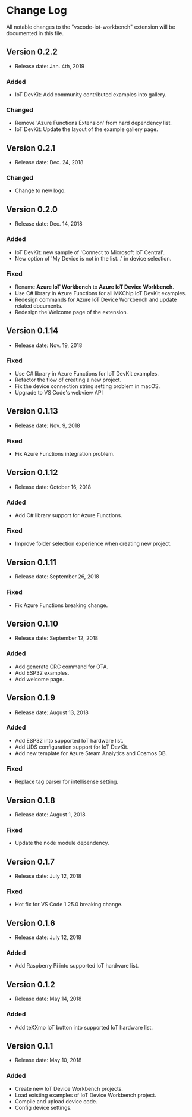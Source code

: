 # Change Log
All notable changes to the "vscode-iot-workbench" extension will be documented in this file.

## Version 0.2.2
- Release date: Jan. 4th, 2019

### Added
- IoT DevKit: Add community contributed examples into gallery.

### Changed
- Remove 'Azure Functions Extension' from hard dependency list.
- IoT DevKit: Update the layout of the example gallery page.

## Version 0.2.1
- Release date: Dec. 24, 2018

### Changed
- Change to new logo.

## Version 0.2.0
- Release date: Dec. 14, 2018

### Added
- IoT DevKit: new sample of 'Connect to Microsoft IoT Central'.
- New option of 'My Device is not in the list...' in device selection.

### Fixed
- Rename **Azure IoT Workbench** to **Azure IoT Device Workbench**.
- Use C# library in Azure Functions for all MXChip IoT DevKit examples.
- Redesign commands for Azure IoT Device Workbench and update related documents.
- Redesign the Welcome page of the extension.


## Version 0.1.14
- Release date: Nov. 19, 2018

### Fixed
- Use C# library in Azure Functions for IoT DevKit examples.
- Refactor the flow of creating a new project.
- Fix the device connection string setting problem in macOS.
- Upgrade to VS Code's webview API

## Version 0.1.13
- Release date: Nov. 9, 2018

### Fixed
- Fix Azure Functions integration problem.

## Version 0.1.12
- Release date: October 16, 2018

### Added
- Add C# library support for Azure Functions.

### Fixed
- Improve folder selection experience when creating new project.

## Version 0.1.11
- Release date: September 26, 2018

### Fixed
- Fix Azure Functions breaking change.

## Version 0.1.10
- Release date: September 12, 2018

### Added
- Add generate CRC command for OTA.
- Add ESP32 examples.
- Add welcome page.

## Version 0.1.9
- Release date: August 13, 2018

### Added
- Add ESP32 into supported IoT hardware list.
- Add UDS configuration support for IoT DevKit.
- Add new template for Azure Steam Analytics and Cosmos DB.

### Fixed
- Replace tag parser for intellisense setting.

## Version 0.1.8
- Release date: August 1, 2018

### Fixed
- Update the node module dependency.

## Version 0.1.7
- Release date: July 12, 2018

### Fixed
- Hot fix for VS Code 1.25.0 breaking change.

## Version 0.1.6
- Release date: July 12, 2018

### Added
- Add Raspberry Pi into supported IoT hardware list.

## Version 0.1.2
- Release date: May 14, 2018

### Added
- Add teXXmo IoT button into supported IoT hardware list.

## Version 0.1.1
- Release date: May 10, 2018

### Added
- Create new IoT Device Workbench projects.
- Load existing examples of IoT Device Workbench project.
- Compile and upload device code.
- Config device settings.
